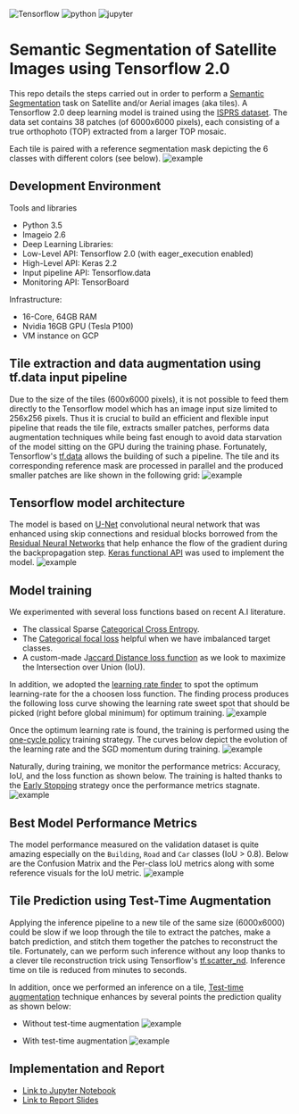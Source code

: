![Tensorflow](https://img.shields.io/badge/TensorFlow-2.0-orange) ![python](https://img.shields.io/badge/Python-3.5-green) ![jupyter](https://img.shields.io/badge/Made%20with-Jupyter-blue)


# Semantic Segmentation of Satellite Images using Tensorflow 2.0
This repo details the steps carried out in order to perform a [Semantic Segmentation](https://nanonets.com/blog/semantic-image-segmentation-2020/) task on Satellite and/or Aerial images (aka tiles). A Tensorflow 2.0 deep learning model is trained using the [ISPRS dataset](https://www2.isprs.org/commissions/comm2/wg4/benchmark/2d-sem-label-potsdam/). The data set contains 38 patches (of 6000x6000 pixels), each consisting of a true orthophoto (TOP) extracted from a larger TOP mosaic. 

Each tile is paired with a reference segmentation mask depicting the 6 classes with different colors (see below).
![example](/images/isprs-example-tile-mask.JPG)

## Development Environment
Tools and libraries
- Python 3.5
- Imageio 2.6
- Deep Learning Libraries:
- Low-Level API: Tensorflow 2.0 (with eager_execution enabled)
- High-Level API: Keras 2.2
- Input pipeline API: Tensorflow.data
- Monitoring API: TensorBoard

Infrastructure:
- 16-Core, 64GB RAM
- Nvidia 16GB GPU (Tesla P100)
- VM instance on GCP 



## Tile extraction and data augmentation using tf.data input pipeline
Due to the size of the tiles (600x6000 pixels), it is not possible to feed them directly to the Tensorflow model which has an image input size limited to 256x256 pixels. Thus it is crucial to build an efficient and flexible input pipeline that reads the tile file, extracts smaller patches, performs data augmentation techniques while being fast enough to avoid data starvation of the model sitting on the GPU during the training phase. Fortunately, Tensorflow's [tf.data](https://www.tensorflow.org/guide/data) allows the building of such a pipeline. The tile and its corresponding reference mask are processed in parallel and the produced smaller patches are like shown in the following grid:
![example](/images/tile-patching.png)
## Tensorflow model architecture
The model is based on [U-Net](https://en.wikipedia.org/wiki/U-Net) convolutional neural network that was enhanced using skip connections and residual blocks borrowed from the [Residual Neural Networks](https://en.wikipedia.org/wiki/Residual_neural_network) that help enhance the flow of the gradient during the backpropagation step. [Keras functional API](https://www.tensorflow.org/guide/keras/functional) was used to implement the model.
![example](/images/model-arch.JPG)
## Model training
We experimented with several loss functions based on recent A.I literature.
- The classical Sparse [Categorical Cross Entropy](https://www.tensorflow.org/api_docs/python/tf/keras/losses/CategoricalCrossentropy).
- The [Categorical focal loss](https://arxiv.org/pdf/1708.02002.pdf) helpful when we have imbalanced target classes.
- A custom-made J[accard Distance loss function](https://arxiv.org/abs/1908.03851) as we look to maximize the Intersection over Union (IoU).

In addition, we adopted the [learning rate finder](https://arxiv.org/abs/1506.01186) to spot the optimum learning-rate for the a choosen loss function. The finding process produces the following loss curve showing the learning rate sweet spot that should be picked (right before global minimum) for optimum training.
![example](/images/learning-rate-finder.JPG)

Once the optimum learning rate is found, the training is performed using the [one-cycle policy](https://arxiv.org/abs/1708.07120) training strategy. The curves below depict the evolution of the learning rate and the SGD momentum during training.
![example](/images/one-cycle-training-policy.JPG)

Naturally, during training, we monitor the performance metrics: Accuracy, IoU, and the loss function as shown below. The training is halted thanks to the [Early Stopping](https://www.tensorflow.org/api_docs/python/tf/keras/callbacks/EarlyStopping) strategy once the performance metrics stagnate.
![example](/images/trainin-metrics.png)
## Best Model Performance Metrics
The model performance measured on the validation dataset is quite amazing especially on the `Building`, `Road` and `Car` classes (IoU > 0.8). Below are the Confusion Matrix and the Per-class IoU metrics along with some reference visuals for the IoU metric.
![example](/images/validation-ds-metrics.JPG)
## Tile Prediction using Test-Time Augmentation
Applying the inference pipeline to a new tile of the same size (6000x6000) could be slow if we loop through the tile to extract the patches, make  a batch prediction, and stitch them  together the patches to reconstruct the tile. Fortunately, can we perform such inference without any loop thanks to a clever tile reconstruction trick using Tensorflow's [tf.scatter_nd](https://www.tensorflow.org/api_docs/python/tf/scatter_nd). Inference time on tile is reduced from minutes to seconds. 

In addition, once we performed an inference on a tile, [Test-time augmentation](https://arxiv.org/abs/2011.11156) technique enhances by several points the prediction quality as shown below:
- Without test-time augmentation
![example](/images/tile-pred-no-tsa.JPG)

- With test-time augmentation
![example](/images/tile-pred-with-tsa.JPG)

## Implementation and Report
- [Link to Jupyter Notebook](Prototype_Segmenter.ipynb)
- [Link to Report Slides](Maher%20SEBAI%20internship%20presentation.pdf)
